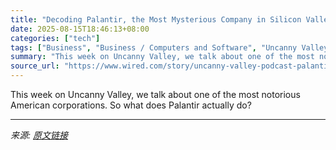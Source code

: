 ```yaml
---
title: "Decoding Palantir, the Most Mysterious Company in Silicon Valley"
date: 2025-08-15T18:46:13+08:00
categories: ["tech"]
tags: ["Business", "Business / Computers and Software", "Uncanny Valley Podcast", "podcasts", "Palantir", "Peter Thiel", "software", "artificial intelligence", "Defense", "government", "Uncanny Valley"]
summary: "This week on Uncanny Valley, we talk about one of the most notorious American corporations. So what does Palantir actually do?"
source_url: "https://www.wired.com/story/uncanny-valley-podcast-palantir-most-mysterious-company-silicon-valley/"
---
```


This week on Uncanny Valley, we talk about one of the most notorious American corporations. So what does Palantir actually do?

---

*来源: [原文链接](https://www.wired.com/story/uncanny-valley-podcast-palantir-most-mysterious-company-silicon-valley/)*
